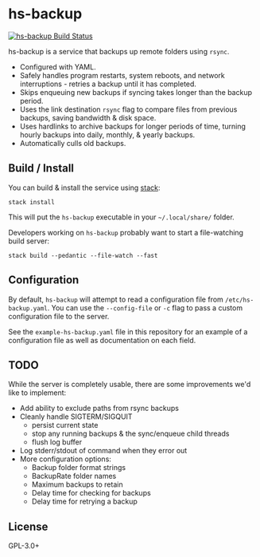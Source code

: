 # hs-backup

[![hs-backup Build Status](https://travis-ci.org/prikhi/hs-backup.svg?branch=master)](https://travis-ci.org/prikhi/hs-backup)

hs-backup is a service that backups up remote folders using `rsync`.

* Configured with YAML.
* Safely handles program restarts, system reboots, and network interruptions -
  retries a backup until it has completed.
* Skips enqueuing new backups if syncing takes longer than the backup period.
* Uses the link destination `rsync` flag to compare files from previous
  backups, saving bandwidth & disk space.
* Uses hardlinks to archive backups for longer periods of time, turning hourly
  backups into daily, monthly, & yearly backups.
* Automatically culls old backups.

## Build / Install

You can build & install the service using [stack][stack]:

```
stack install
```

This will put the `hs-backup` executable in your `~/.local/share/` folder.


Developers working on `hs-backup` probably want to start a file-watching build
server:

```
stack build --pedantic --file-watch --fast
```


## Configuration

By default, `hs-backup` will attempt to read a configuration file from
`/etc/hs-backup.yaml`. You can use the `--config-file` or `-c` flag to pass a
custom configuration file to the server.

See the `example-hs-backup.yaml` file in this repository for an example of a
configuration file as well as documentation on each field.


## TODO

While the server is completely usable, there are some improvements we'd like to
implement:

* Add ability to exclude paths from rsync backups
* Cleanly handle SIGTERM/SIGQUIT
    * persist current state
    * stop any running backups & the sync/enqueue child threads
    * flush log buffer
* Log stderr/stdout of command when they error out
* More configuration options:
    * Backup folder format strings
    * BackupRate folder names
    * Maximum backups to retain
    * Delay time for checking for backups
    * Delay time for retrying a backup


## License

GPL-3.0+


[stack]: https://docs.haskellstack.org/en/stable/README/
